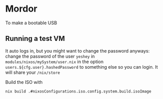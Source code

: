 # Mordor

To make a bootable USB

## Running a test VM

It auto logs in, but you might want to change the password anyways: change the password of the user `yeshey` in `modules/nixos/mySystem/user.nix` in the option `users.${cfg.user}.hashedPassword` to something else so you can login.
It will share your `/nix/store`

Build the ISO with
```bash
nix build .#nixosConfigurations.iso.config.system.build.isoImage
```
